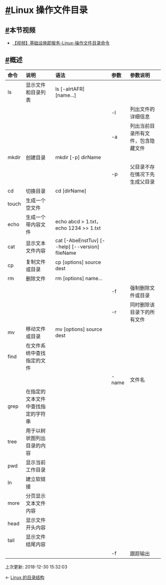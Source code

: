 # [#](https://funtl.com/zh/linux/Linux-常用命令-操作文件目录.html#linux-操作文件目录)Linux 操作文件目录

## [#](https://funtl.com/zh/linux/Linux-常用命令-操作文件目录.html#本节视频)本节视频

- [【视频】基础设施即服务-Linux-操作文件目录命令](https://www.bilibili.com/video/av27165260/)

## [#](https://funtl.com/zh/linux/Linux-常用命令-操作文件目录.html#概述)概述

| 命令  | 说明                               | 语法                                            | 参数  | 参数说明                           |
| :---- | :--------------------------------- | :---------------------------------------------- | :---- | :--------------------------------- |
| ls    | 显示文件和目录列表                 | ls [-alrtAFR] [name...]                         |       |                                    |
|       |                                    |                                                 | -l    | 列出文件的详细信息                 |
|       |                                    |                                                 | -a    | 列出当前目录所有文件，包含隐藏文件 |
| mkdir | 创建目录                           | mkdir [-p] dirName                              |       |                                    |
|       |                                    |                                                 | -p    | 父目录不存在情况下先生成父目录     |
| cd    | 切换目录                           | cd [dirName]                                    |       |                                    |
| touch | 生成一个空文件                     |                                                 |       |                                    |
| echo  | 生成一个带内容文件                 | echo abcd > 1.txt，echo 1234 >> 1.txt           |       |                                    |
| cat   | 显示文本文件内容                   | cat [-AbeEnstTuv] [--help] [--version] fileName |       |                                    |
| cp    | 复制文件或目录                     | cp [options] source dest                        |       |                                    |
| rm    | 删除文件                           | rm [options] name...                            |       |                                    |
|       |                                    |                                                 | -f    | 强制删除文件或目录                 |
|       |                                    |                                                 | -r    | 同时删除该目录下的所有文件         |
| mv    | 移动文件或目录                     | mv [options] source dest                        |       |                                    |
| find  | 在文件系统中查找指定的文件         |                                                 |       |                                    |
|       |                                    |                                                 | -name | 文件名                             |
| grep  | 在指定的文本文件中查找指定的字符串 |                                                 |       |                                    |
| tree  | 用于以树状图列出目录的内容         |                                                 |       |                                    |
| pwd   | 显示当前工作目录                   |                                                 |       |                                    |
| ln    | 建立软链接                         |                                                 |       |                                    |
| more  | 分页显示文本文件内容               |                                                 |       |                                    |
| head  | 显示文件开头内容                   |                                                 |       |                                    |
| tail  | 显示文件结尾内容                   |                                                 |       |                                    |
|       |                                    |                                                 | -f    | 跟踪输出                           |

上次更新: 2018-12-30 15:32:03

← [Linux 的目录结构](https://funtl.com/zh/linux/Linux-的目录结构.html)